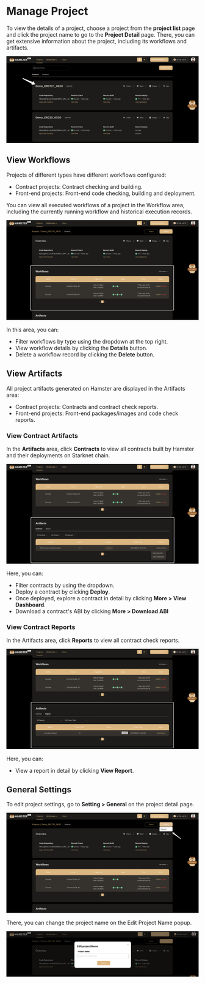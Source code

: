 
# Manage Project

To view the details of a project, choose a project from the **project list** page and click the project name to go to the **Project Detail** page.
There, you can get extensive information about the project, including its workflows and artifacts.

![](./img/manageProject.png)

## View Workflows

Projects of different types have different workflows configured:

- Contract projects: Contract checking and building.
- Front-end projects: Front-end code checking, building and deployment.

You can view all executed workflows of a project in the Workflow area, including the currently running workflow and historical execution records.

![](./img/manageProject2.png)

In this area, you can:
- Filter workflows by type using the dropdown at the top right.
- View workflow details by clicking the **Details** button.
- Delete a workflow record by clicking the **Delete** button.

## View Artifacts

All project artifacts generated on Hamster are displayed in the Artifacts area:
- Contract projects: Contracts and contract check reports.
- Front-end projects: Front-end packages/images and code check reports.

### View Contract Artifacts

In the **Artifacts** area, click **Contracts** to view all contracts built by Hamster and their deployments on Starknet chain.

![](./img/manageProject3.png)

Here, you can:
- Filter contracts by using the dropdown.
- Deploy a contract by clicking **Deploy**.
- Once deployed, explore a contract in detail by clicking **More > View Dashboard**.
- Download a contract's ABI by clicking **More > Download ABI**

### View Contract Reports

In the Artifacts area, click **Reports** to view all contract check reports.

![](./img/manageProject4.png)

Here, you can:
- View a report in detail by clicking **View Report**.

## General Settings

To edit project settings, go to **Setting > General** on the project detail page.

![](./img/manageProject5.png)

There, you can change the project name on the Edit Project Name popup.

![](./img/manageProject6.png)










